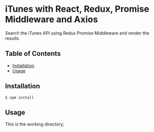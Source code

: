 # iTunes with React, Redux, Promise Middleware and Axios


Search the iTunes API using Redux Promise Middleware and render the results.

## Table of Contents

* [Installation](#installation)
* [Usage](#usage)


## Installation

    $ npm install


## Usage

This is the working directory;
